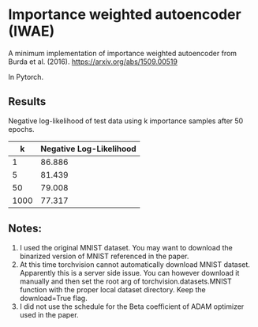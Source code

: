# Importance weighted autoencoder (IWAE) 

A minimum implementation of importance weighted autoencoder from Burda et al. (2016).
https://arxiv.org/abs/1509.00519

In Pytorch.

## Results

Negative log-likelihood of test data using k importance samples after 50 epochs. 

 k  | Negative Log-Likelihood 
----| -----------------------
1   | 86.886
5   | 81.439
50  | 79.008
1000| 77.317

## Notes: 
1. I used the original MNIST dataset. You may want to download the binarized version of MNIST referenced in the paper.
2. At this time torchvision cannot automatically download MNIST dataset. Apparently this is a server side issue. You can however download it manually and then set the root arg of torchvision.datasets.MNIST function with the proper local dataset directory. Keep the download=True flag.
3. I did not use the schedule for the Beta coefficient of ADAM optimizer used in the paper.  


